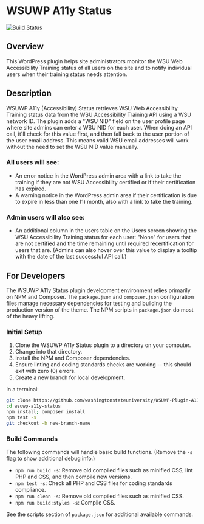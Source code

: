 # WSUWP A11y Status

[![Build Status](https://travis-ci.org/washingtonstateuniversity/WSUWP-Plugin-A11y-Status.svg?branch=master)](https://travis-ci.org/washingtonstateuniversity/WSUWP-Plugin-A11y-Status)

## Overview

This WordPress plugin helps site administrators monitor the WSU Web Accessibility Training status of all users on the site and to notify individual users when their training status needs attention.

## Description

WSUWP A11y (Accessibility) Status retrieves WSU Web Accessibility Training status data from the WSU Accessibility Training API using a WSU network ID. The plugin adds a "WSU NID" field on the user profile page where site admins can enter a WSU NID for each user. When doing an API call, it'll check for this value first, and then fall back to the user portion of the user email address. This means valid WSU email addresses will work without the need to set the WSU NID value manually.

### All users will see:

- An error notice in the WordPress admin area with a link to take the training if they are not WSU Accessibility certified or if their certification has expired.
- A warning notice in the WordPress admin area if their certification is due to expire in less than one (1) month, also with a link to take the training.

### Admin users will also see:

- An additional column in the users table on the Users screen showing the WSU Accessibility Training status for each user: "None" for users that are not certified and the time remaining until required recertification for users that are. (Admins can also hover over this value to display a tooltip with the date of the last successful API call.)

## For Developers

The WSUWP A11y Status plugin development environment relies primarily on NPM and Composer. The `package.json` and `composer.json` configuration files manage necessary dependencies for testing and building the production version of the theme. The NPM scripts in `package.json` do most of the heavy lifting.

### Initial Setup

1. Clone the WSUWP A11y Status plugin to a directory on your computer.
2. Change into that directory.
3. Install the NPM and Composer dependencies.
4. Ensure linting and coding standards checks are working -- this should exit with zero (0) errors.
5. Create a new branch for local development.

In a terminal:

~~~bash
git clone https://github.com/washingtonstateuniversity/WSUWP-Plugin-A11y-Status.git wsuwp-a11y-status
cd wsuwp-a11y-status
npm install; composer install
npm test -s
git checkout -b new-branch-name
~~~

### Build Commands

The following commands will handle basic build functions. (Remove the `-s` flag to show additional debug info.)

- `npm run build -s`: Remove old compiled files such as minified CSS, lint PHP and CSS, and then compile new versions.
- `npm test -s`: Check all PHP and CSS files for coding standards compliance.
- `npm run clean -s`: Remove old compiled files such as minified CSS.
- `npm run build:styles -s`: Compile CSS.

See the scripts section of `package.json` for additional available commands.
